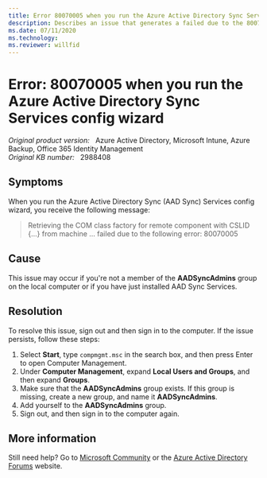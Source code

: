 ```yaml
---
title: Error 80070005 when you run the Azure Active Directory Sync Services config wizard
description: Describes an issue that generates a failed due to the 80070005 error when you run the Azure Active Directory Sync (AAD Sync) Services config wizard. Provides a solution.
ms.date: 07/11/2020
ms.technology:
ms.reviewer: willfid
---
```

# Error: 80070005 when you run the Azure Active Directory Sync Services config wizard

_Original product version:_ &nbsp; Azure Active Directory, Microsoft Intune, Azure Backup, Office 365 Identity Management  
_Original KB number:_ &nbsp; 2988408

## Symptoms

When you run the Azure Active Directory Sync (AAD Sync) Services config wizard, you receive the following message:

> Retrieving the COM class factory for remote component with CSLID {...} from machine ... failed due to the following error: 80070005

## Cause

This issue may occur if you're not a member of the **AADSyncAdmins** group on the local computer or if you have just installed AAD Sync Services.

## Resolution

To resolve this issue, sign out and then sign in to the computer. If the issue persists, follow these steps:

1. Select **Start**, type `compmgmt.msc` in the search box, and then press Enter to open Computer Management.
2. Under **Computer Management**, expand **Local Users and Groups**, and then expand **Groups**.
3. Make sure that the **AADSyncAdmins** group exists. If this group is missing, create a new group, and name it **AADSyncAdmins**.
4. Add yourself to the **AADSyncAdmins** group.
5. Sign out, and then sign in to the computer again.

## More information

Still need help? Go to [Microsoft Community](https://answers.microsoft.com/) or the [Azure Active Directory Forums](https://social.msdn.microsoft.com/Forums) website.
